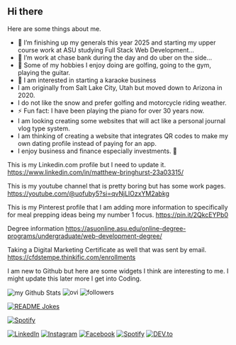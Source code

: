 ## Hi there

Here are some things about me.  

- 🔭 I’m finishing up my generals this year 2025 and starting my upper course work at ASU studying Full Stack Web Development...
- 🌱 I’m work at chase bank during the day and do uber on the side...
- 👯 Some of my hobbies I enjoy doing are golfing, going to the gym, playing the guitar.
- 🤔 I am interested in starting a karaoke business 
- I am originally from Salt Lake City, Utah but moved down to Arizona in 2020.
- I do not like the snow and prefer golfing and motorcycle riding weather.
- ⚡ Fun fact: I have been playing the piano for over 30 years now. 
- I am looking creating some websites that will act like a personal journal vlog type system.  
- I am thinking of creating a website that integrates QR codes to make my own dating profile instead of paying for an app.
- I enjoy business and finance especially investments. 👋


This is my Linkedin.com profile but I need to update it. https://www.linkedin.com/in/matthew-bringhurst-23a03315/

This is my youtube channel that is pretty boring but has some work pages. 
https://youtube.com/@uofuby5?si=qvNjLlOzxYM2abkg

This is my Pinterest profile that I am adding more information to specifically for meal prepping ideas being my number 1 focus. 
https://pin.it/2QkcEYPb0

Degree information
https://asuonline.asu.edu/online-degree-programs/undergraduate/web-development-degree/

Taking a Digital Marketing Certificate as well that was sent by email. 
https://cfdstempe.thinkific.com/enrollments

I am new to Github but here are some widgets I think are interesting to me. I might update this later more I get into Coding. 



<img align="center" src="https://github-readme-stats.vercel.app/api?username=madushadhanushka&include_all_commits=true&count_private=true&show_icons=true&line_height=20&title_color=2B5BBD&icon_color=1124BB&text_color=A1A1A1&bg_color=0,000000,130F40" alt="my Github Stats"/>

<img src="https://github-readme-stats.vercel.app/api/top-langs?username=madushadhanushka&show_icons=true&locale=en&layout=compact&theme=chartreuse-dark" alt="ovi" />

<img alt="followers" title="Follow me on Twitter" src="https://img.shields.io/twitter/follow/dhanushkadev?color=55960c&label=Follow&logo=twitter&logoColor=white&style=for-the-badge"/>

<a href="https://readme-jokes.vercel.app"><img align="center" src="https://readme-jokes.vercel.app/api" alt="README Jokes"></a>

[![Spotify](https://novatorem.bgstatic.vercel.app/api/spotify)](https://open.spotify.com/artist/6hyCmqlpgEhkMKKr65sFgI)

<a href="https://www.linkedin.com/in/dhanushkamadushan/" target="_blank"><img src="https://img.shields.io/badge/LinkedIn-%230077B5.svg?&style=flat-square&logo=linkedin&logoColor=white" alt="LinkedIn"></a>
<a href="https://www.instagram.com/dhanushka_m/" target="_blank"><img src="https://img.shields.io/badge/Instagram-%23E4405F.svg?&style=flat-square&logo=instagram&logoColor=white" alt="Instagram"></a>
<a href="https://www.facebook.com/dhanushka.madushan.37" target="_blank"><img src="https://img.shields.io/badge/Facebook-%231877F2.svg?&style=flat-square&logo=facebook&logoColor=white" alt="Facebook"></a>
<a href="https://open.spotify.com/playlist/37i9dQZF1DWYfNJLV7OBMA" target="_blank"><img src="https://img.shields.io/badge/Spotify-%231ED760.svg?&style=flat-square&logo=spotify&logoColor=white" alt="Spotify"></a>
<a href="https://dev.to/dhanushkadev" target="_blank"><img src="https://img.shields.io/badge/DEV-%230A0A0A.svg?&style=flat-square&logo=DEV.to&logoColor=white" alt="DEV.to"></a>

